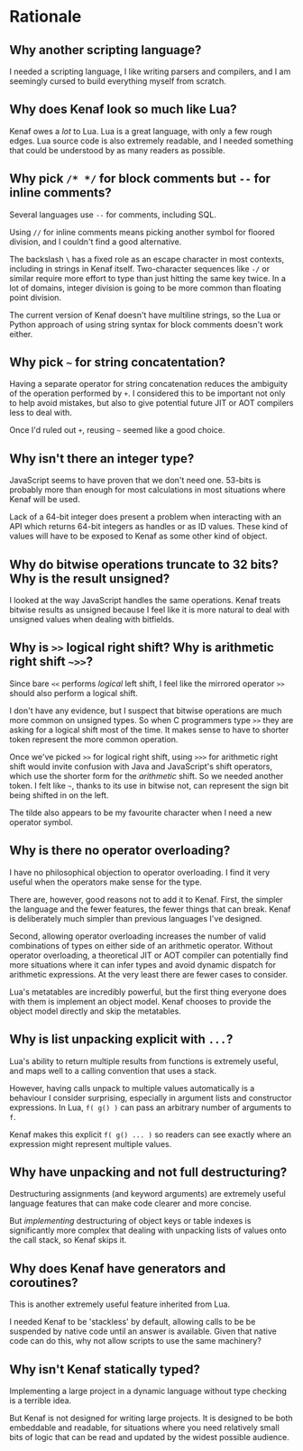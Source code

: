 
# Rationale

## Why another scripting language?

I needed a scripting language, I like writing parsers and compilers, and I am
seemingly cursed to build everything myself from scratch.

## Why does Kenaf look so much like Lua?

Kenaf owes a *lot* to Lua.  Lua is a great language, with only a few rough
edges.  Lua source code is also extremely readable, and I needed something that
could be understood by as many readers as possible.

## Why pick `/* */` for block comments but `--` for inline comments?

Several languages use `--` for comments, including SQL.

Using `//` for inline comments means picking another symbol for floored
division, and I couldn't find a good alternative.

The backslash `\` has a fixed role as an escape character in most contexts,
including in strings in Kenaf itself. Two-character sequences like `-/` or
similar require more effort to type than just hitting the same key twice.  In a
lot of domains, integer division is going to be more common than floating point
division.

The current version of Kenaf doesn't have multiline strings, so the Lua or
Python approach of using string syntax for block comments doesn't work either.

## Why pick `~` for string concatentation?

Having a separate operator for string concatenation reduces the ambiguity
of the operation performed by `+`.  I considered this to be important not only
to help avoid mistakes, but also to give potential future JIT or AOT compilers
less to deal with.

Once I'd ruled out `+`, reusing `~` seemed like a good choice.

## Why isn't there an integer type?

JavaScript seems to have proven that we don't need one.  53-bits is probably
more than enough for most calculations in most situations where Kenaf will be
used.

Lack of a 64-bit integer does present a problem when interacting with an API
which returns 64-bit integers as handles or as ID values.  These kind of values
will have to be exposed to Kenaf as some other kind of object.

## Why do bitwise operations truncate to 32 bits?  Why is the result unsigned?

I looked at the way JavaScript handles the same operations.  Kenaf treats
bitwise results as unsigned because I feel like it is more natural to deal with
unsigned values when dealing with bitfields.

## Why is `>>` logical right shift?  Why is arithmetic right shift `~>>`?

Since bare `<<` performs *logical* left shift, I feel like the mirrored
operator `>>` should also perform a logical shift.

I don't have any evidence, but I suspect that bitwise operations are much more
common on unsigned types.  So when C programmers type `>>` they are asking for
a logical shift most of the time. It makes sense to have to shorter token
represent the more common operation.

Once we've picked `>>` for logical right shift, using `>>>` for arithmetic
right shift would invite confusion with Java and JavaScript's shift operators,
which use the shorter form for the *arithmetic* shift.  So we needed another
token.  I felt like `~`, thanks to its use in bitwise not, can represent the
sign bit being shifted in on the left.

The tilde also appears to be my favourite character when I need a new operator
symbol.

## Why is there no operator overloading?

I have no philosophical objection to operator overloading.  I find it very
useful when the operators make sense for the type.

There are, however, good reasons not to add it to Kenaf.  First, the simpler
the language and the fewer features, the fewer things that can break.  Kenaf is
deliberately much simpler than previous languages I've designed.

Second, allowing operator overloading increases the number of valid
combinations of types on either side of an arithmetic operator.  Without
operator overloading, a theoretical JIT or AOT compiler can potentially find
more situations where it can infer types and avoid dynamic dispatch for
arithmetic expressions.  At the very least there are fewer cases to consider.

Lua's metatables are incredibly powerful, but the first thing everyone does
with them is implement an object model.  Kenaf chooses to provide the object
model directly and skip the metatables.

## Why is list unpacking explicit with `...`?

Lua's ability to return multiple results from functions is extremely useful,
and maps well to a calling convention that uses a stack.

However, having calls unpack to multiple values automatically is a behaviour
I consider surprising, especially in argument lists and constructor
expressions.  In Lua, `f( g() )` can pass an arbitrary number of arguments to
`f`.

Kenaf makes this explicit `f( g() ... )` so readers can see exactly where an
expression might represent multiple values.

## Why have unpacking and not full destructuring?

Destructuring assignments (and keyword arguments) are extremely useful language
features that can make code clearer and more concise.

But *implementing* destructuring of object keys or table indexes is
significantly more complex that dealing with unpacking lists of values onto
the call stack, so Kenaf skips it.

## Why does Kenaf have generators and coroutines?

This is another extremely useful feature inherited from Lua.

I needed Kenaf to be 'stackless' by default, allowing calls to be be suspended
by native code until an answer is available.  Given that native code can do
this, why not allow scripts to use the same machinery?

## Why isn't Kenaf statically typed?

Implementing a large project in a dynamic language without type checking is
a terrible idea.

But Kenaf is not designed for writing large projects.  It is designed to be
both embeddable and readable, for situations where you need relatively small
bits of logic that can be read and updated by the widest possible audience.

